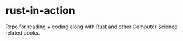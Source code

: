 # rust-in-action
Repo for reading + coding along with Rust and other Computer Science related books.
